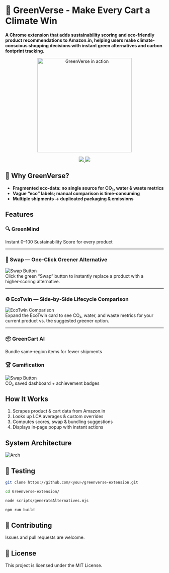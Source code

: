 # 🌿 GreenVerse - Make Every Cart a Climate Win
**A Chrome extension that adds sustainability scoring and eco-friendly product recommendations to Amazon.in, helping users make climate-conscious shopping decisions with instant green alternatives and carbon footprint tracking.**


<p align="center">
  <img src="./extension/sampleImages/animation.gif" alt="GreenVerse in action" width="300"/>
</p>
<p align="center">
  <a href="https://youtu.be/mfoP9NAtgjw" target="_blank">
    <img src="https://img.shields.io/badge/🎥%20Demo-Click%20to%20Watch-green?style=for-the-badge" />
  </a>
  <a href="https://www.canva.com/design/DAGq7kPgJlk/OQ7CqUwVT61TKUqnIX0KcA/edit?ui=eyJEIjp7IlAiOnsiQiI6ZmFsc2V9fX0" target="_blank">
    <img src="https://img.shields.io/badge/📑%20Pitch%20Deck-View%20Slides-blue?style=for-the-badge" />
  </a>
</p>



## 🌱 Why GreenVerse?
- **Fragmented eco‑data: no single source for CO₂, water & waste metrics**
- **Vague “eco” labels; manual comparison is time‑consuming**
- **Multiple shipments → duplicated packaging & emissions**


## Features
### 🔍 GreenMind  
Instant 0–100 Sustainability Score for every product 

---

### 🔄 Swap — One‑Click Greener Alternative  
![Swap Button](./extension/sampleImages/sampleImage1.png)  
Click the green “Swap” button to instantly replace a product with a higher‑scoring alternative.  

---

### ♻️ EcoTwin — Side‑by‑Side Lifecycle Comparison  
![EcoTwin Comparison](./extension/sampleImages/sampleImage2.png)  
Expand the EcoTwin card to see CO₂, water, and waste metrics for your current product vs. the suggested greener option.  

---

### 📦 GreenCart AI  
Bundle same‑region items for fewer shipments  

### 🏆 Gamification  
![Swap Button](./extension/sampleImages/sampleImage3.png)  
CO₂ saved dashboard + achievement badges  




## How It Works

1. Scrapes product & cart data from Amazon.in
2. Looks up LCA averages & custom overrides
3. Computes scores, swap & bundling suggestions
4.  Displays in‑page popup with instant actions



## System Architecture
![Arch](./extension/sampleImages/sampleImage4.png)


## 🧪 Testing 
```bash
git clone https://github.com/<you>/greenverse-extension.git
```
```bash
cd Greenverse-extension/
```
```bash
node scripts/generateAlternatives.mjs
```
```bash
npm run build
```




## 🤝 Contributing
Issues and pull requests are welcome.

## 📄 License
This project is licensed under the MIT License.


